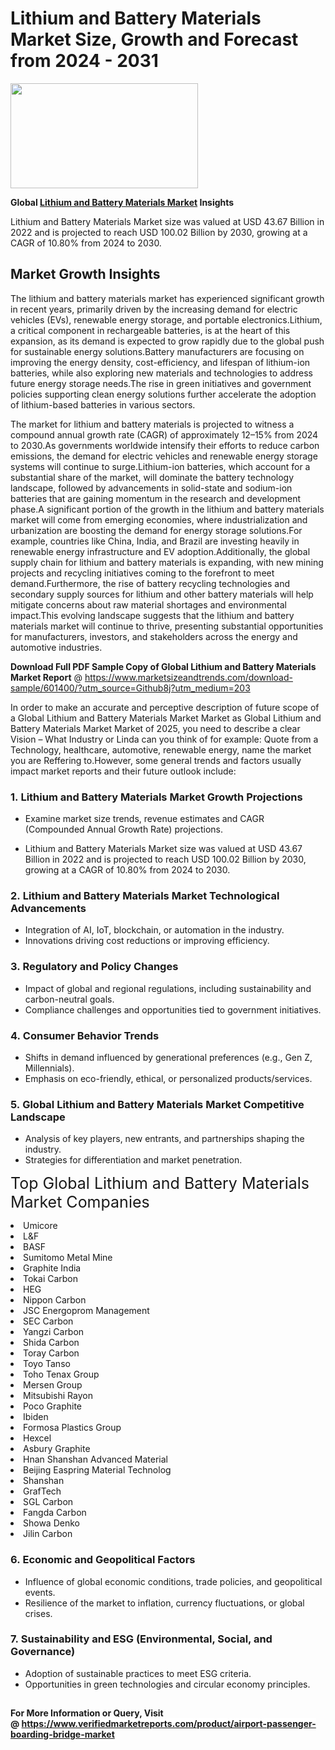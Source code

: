 <H1>Lithium and Battery Materials Market Size, Growth and Forecast from 2024 - 2031</H1><img class="aligncenter size-medium wp-image-584254" src="https://thirdeyenews.in/wp-content/uploads/2024/09/Global-Market-Research-300x168.jpeg" alt="" width="300" height="168" /><p><strong>Global&nbsp;<a href="https://www.marketsizeandtrends.com/download-sample/601400/?utm_source=Github8j?utm_medium=203">Lithium and Battery Materials Market</a> Insights</strong></p><p>Lithium and Battery Materials Market size was valued at USD 43.67 Billion in 2022 and is projected to reach USD 100.02 Billion by 2030, growing at a CAGR of 10.80% from 2024 to 2030.</p><p><h2>Market Growth Insights</h2> <p>The lithium and battery materials market has experienced significant growth in recent years, primarily driven by the increasing demand for electric vehicles (EVs), renewable energy storage, and portable electronics.Lithium, a critical component in rechargeable batteries, is at the heart of this expansion, as its demand is expected to grow rapidly due to the global push for sustainable energy solutions.Battery manufacturers are focusing on improving the energy density, cost-efficiency, and lifespan of lithium-ion batteries, while also exploring new materials and technologies to address future energy storage needs.The rise in green initiatives and government policies supporting clean energy solutions further accelerate the adoption of lithium-based batteries in various sectors. </p> <p>The market for lithium and battery materials is projected to witness a compound annual growth rate (CAGR) of approximately 12–15% from 2024 to 2030.As governments worldwide intensify their efforts to reduce carbon emissions, the demand for electric vehicles and renewable energy storage systems will continue to surge.Lithium-ion batteries, which account for a substantial share of the market, will dominate the battery technology landscape, followed by advancements in solid-state and sodium-ion batteries that are gaining momentum in the research and development phase.A significant portion of the growth in the lithium and battery materials market will come from emerging economies, where industrialization and urbanization are boosting the demand for energy storage solutions.For example, countries like China, India, and Brazil are investing heavily in renewable energy infrastructure and EV adoption.Additionally, the global supply chain for lithium and battery materials is expanding, with new mining projects and recycling initiatives coming to the forefront to meet demand.Furthermore, the rise of battery recycling technologies and secondary supply sources for lithium and other battery materials will help mitigate concerns about raw material shortages and environmental impact.This evolving landscape suggests that the lithium and battery materials market will continue to thrive, presenting substantial opportunities for manufacturers, investors, and stakeholders across the energy and automotive industries.</p><p><span class=""><strong>Download Full PDF Sample Copy of Global Lithium and Battery Materials Market Report</strong> @ <a href="https://www.marketsizeandtrends.com/download-sample/601400/?utm_source=Github8j?utm_medium=203" target="_blank">https://www.marketsizeandtrends.com/download-sample/601400/?utm_source=Github8j?utm_medium=203</a></span></p><p>In order to make an accurate and perceptive description of future scope of a Global&nbsp;Lithium and Battery Materials Market Market as Global&nbsp;Lithium and Battery Materials Market Market of 2025, you need to describe a clear Vision &ndash; What Industry or Linda can you think of for example: Quote from a Technology, healthcare, automotive, renewable energy, name the market you are Reffering to.However, some general trends and factors usually impact market reports and their future outlook include:</p><h3>1.&nbsp;<strong>Lithium and Battery Materials Market Growth Projections</strong></h3><ul><li>Examine market size trends, revenue estimates and CAGR (Compounded Annual Growth Rate) projections.</li><li><p>Lithium and Battery Materials Market size was valued at USD 43.67 Billion in 2022 and is projected to reach USD 100.02 Billion by 2030, growing at a CAGR of 10.80% from 2024 to 2030.</p></li></ul><h3>2.&nbsp;<strong>Lithium and Battery Materials Market Technological Advancements</strong></h3><ul><li>Integration of AI, IoT, blockchain, or automation in the industry.</li><li>Innovations driving cost reductions or improving efficiency.</li></ul><h3>3.&nbsp;<strong>Regulatory and Policy Changes</strong></h3><ul><li>Impact of global and regional regulations, including sustainability and carbon-neutral goals.</li><li>Compliance challenges and opportunities tied to government initiatives.</li></ul><h3>4.&nbsp;<strong>Consumer Behavior Trends</strong></h3><ul><li>Shifts in demand influenced by generational preferences (e.g., Gen Z, Millennials).</li><li>Emphasis on eco-friendly, ethical, or personalized products/services.</li></ul><h3>5.&nbsp;<strong>Global Lithium and Battery Materials Market Competitive Landscape</strong></h3><ul><li>Analysis of key players, new entrants, and partnerships shaping the industry.</li><li>Strategies for differentiation and market penetration.</li></ul><p data-pm-slice="1 1 []"><span style="color: inherit; font-family: inherit; font-size: 25px;">Top Global Lithium and Battery Materials Market Companies</span></p><div class="" data-test-id=""><p><li>Umicore</li><li> L&F</li><li> BASF</li><li> Sumitomo Metal Mine</li><li> Graphite India</li><li> Tokai Carbon</li><li> HEG</li><li> Nippon Carbon</li><li> JSC Energoprom Management</li><li> SEC Carbon</li><li> Yangzi Carbon</li><li> Shida Carbon</li><li> Toray Carbon</li><li> Toyo Tanso</li><li> Toho Tenax Group</li><li> Mersen Group</li><li> Mitsubishi Rayon</li><li> Poco Graphite</li><li> Ibiden</li><li> Formosa Plastics Group</li><li> Hexcel</li><li> Asbury Graphite</li><li> Hnan Shanshan Advanced Material</li><li> Beijing Easpring Material Technolog</li><li> Shanshan</li><li> GrafTech</li><li> SGL Carbon</li><li> Fangda Carbon</li><li> Showa Denko</li><li> Jilin Carbon</li></p></div><h3>6.&nbsp;<strong>Economic and Geopolitical Factors</strong></h3><ul><li>Influence of global economic conditions, trade policies, and geopolitical events.</li><li>Resilience of the market to inflation, currency fluctuations, or global crises.</li></ul><h3>7.&nbsp;<strong>Sustainability and ESG (Environmental, Social, and Governance)</strong></h3><ul><li>Adoption of sustainable practices to meet ESG criteria.</li><li>Opportunities in green technologies and circular economy principles.</li></ul><h2><strong style="font-size: 14px;">For More Information or Query, Visit @&nbsp;</strong><a style="background-color: #ffffff; font-size: 14px;" href="https://www.marketsizeandtrends.com/report/lithium-and-battery-materials-market/" target="_blank">https://www.verifiedmarketreports.com/product/airport-passenger-boarding-bridge-market</a></h2>